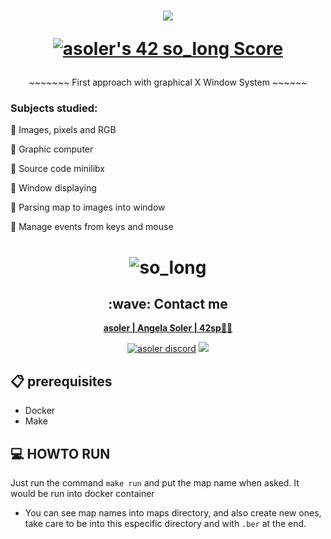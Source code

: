 
<h1  align="center">
  <img src=https://game.42sp.org.br/static/assets/achievements/so_longe.png>  
  
  [![asoler's 42 so_long Score](https://badge42.vercel.app/api/v2/cl263316l006809l0mxrfwgrw/project/2642883)](https://github.com/JaeSeoKim/badge42)
</h1>

<p align="center">
     ~~~~~~~   First approach with graphical X Window System   ~~~~~~
</p>

<h3>Subjects studied:</h3>
<p>

💠 Images, pixels and RGB

💠 Graphic computer

💠 Source code minilibx

💠 Window displaying

💠 Parsing map to images into window

💠 Manage events from keys and mouse

</p>

<h1  align="center">

![so_long](https://user-images.githubusercontent.com/53455663/184430263-008b5ec8-31bc-4bf3-8355-f8ee378c9492.png)

</h1>

<h2  align="center">:wave: Contact me</h2>
<p  align="center">
  <strong> <a href="mailto:asoler@student.42sp.org.br"/>asoler | Angela Soler | 42sp👨‍🚀</a></strong>
  <p align="center">
    <a href="https://discordapp.com/users/AngelaSol#1460"><img src="https://img.shields.io/badge/Discord-5865F2?style=for-the-badge&logo=discord&logoColor=white" alt="asoler discord"/></a>
    <a href="https://www.linkedin.com/in/angela-soler-982753212/"><img src="https://img.shields.io/badge/LinkedIn-0077B5?style=for-the-badge&logo=linkedin&logoColor=white"/></a>
  </p>
</p>

## :clipboard: prerequisites

- Docker
- Make

## :computer: HOWTO RUN

Just run the command `make run` and put the map name when asked. It would be run into docker container

- You can see map names into maps directory, and also create new ones, take care to be into this especific directory and with `.ber` at the end.
